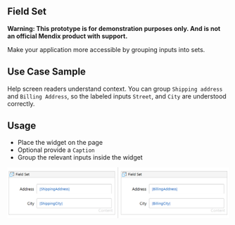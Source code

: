 ## Field Set

**Warning: This prototype is for demonstration purposes only. And is not an official Mendix product with support.**

Make your application more accessible by grouping inputs into sets.

## Use Case Sample
Help screen readers understand context. You can group `Shipping address` and `Billing Address`, so the labeled inputs `Street`, and `City` are understood correctly.

## Usage
 - Place the widget on the page
 - Optional provide a `Caption`
 - Group the relevant inputs inside the widget

![Studio Properties](./assets/StudioProForm.png)
